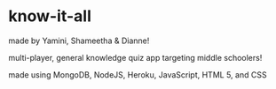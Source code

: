 # know-it-all
made by Yamini, Shameetha & Dianne! 

multi-player, general knowledge quiz app targeting middle schoolers!

made using MongoDB, NodeJS, Heroku, JavaScript, HTML 5, and CSS

